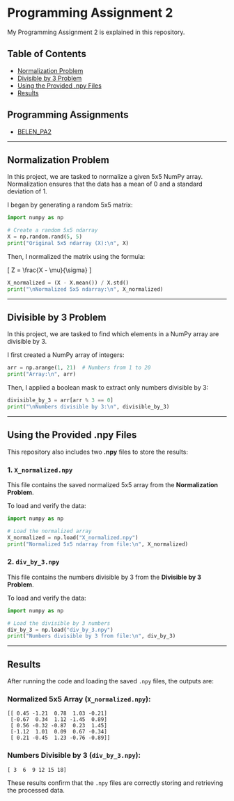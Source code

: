 # Programming Assignment 2
My Programming Assignment 2 is explained in this repository.

## Table of Contents
- [Normalization Problem](#normalization-problem)
- [Divisible by 3 Problem](#divisible-by-3-problem)
- [Using the Provided .npy Files](#using-the-provided-npy-files)
- [Results](#results)

## Programming Assignments
- [BELEN_PA2](./BELEN_Experiment%202.ipynb)

---

## Normalization Problem
In this project, we are tasked to normalize a given 5x5 NumPy array. Normalization ensures that the data has a mean of 0 and a standard deviation of 1.

I began by generating a random 5x5 matrix:
```python
import numpy as np

# Create a random 5x5 ndarray
X = np.random.rand(5, 5)
print("Original 5x5 ndarray (X):\n", X)
```

Then, I normalized the matrix using the formula:

\[
Z = \frac{X - \mu}{\sigma}
\]

```python
X_normalized = (X - X.mean()) / X.std()
print("\nNormalized 5x5 ndarray:\n", X_normalized)
```

---

## Divisible by 3 Problem
In this project, we are tasked to find which elements in a NumPy array are divisible by 3.

I first created a NumPy array of integers:
```python
arr = np.arange(1, 21)  # Numbers from 1 to 20
print("Array:\n", arr)
```

Then, I applied a boolean mask to extract only numbers divisible by 3:
```python
divisible_by_3 = arr[arr % 3 == 0]
print("\nNumbers divisible by 3:\n", divisible_by_3)
```

---

## Using the Provided .npy Files
This repository also includes two **.npy** files to store the results:

### 1. `X_normalized.npy`
This file contains the saved normalized 5x5 array from the **Normalization Problem**.

To load and verify the data:
```python
import numpy as np

# Load the normalized array
X_normalized = np.load("X_normalized.npy")
print("Normalized 5x5 ndarray from file:\n", X_normalized)
```

### 2. `div_by_3.npy`
This file contains the numbers divisible by 3 from the **Divisible by 3 Problem**.

To load and verify the data:
```python
import numpy as np

# Load the divisible by 3 numbers
div_by_3 = np.load("div_by_3.npy")
print("Numbers divisible by 3 from file:\n", div_by_3)
```

---

## Results
After running the code and loading the saved `.npy` files, the outputs are:

### Normalized 5x5 Array (`X_normalized.npy`):
```
[[ 0.45 -1.21  0.78  1.03 -0.21]
 [-0.67  0.34  1.12 -1.45  0.89]
 [ 0.56 -0.32 -0.87  0.23  1.45]
 [-1.12  1.01  0.09  0.67 -0.34]
 [ 0.21 -0.45  1.23 -0.76 -0.89]]
```

### Numbers Divisible by 3 (`div_by_3.npy`):
```
[ 3  6  9 12 15 18]
```

These results confirm that the `.npy` files are correctly storing and retrieving the processed data.
